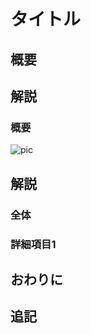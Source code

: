 <!-- NeosVR Techbook-->

# タイトル

## 概要



## 解説

### 概要

![pic](URL "pic")

## 解説

### 全体

### 詳細項目1


## おわりに

## 追記